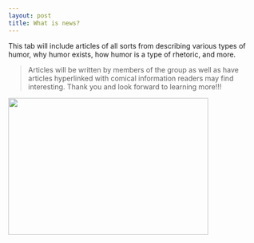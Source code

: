 ```yaml
---
layout: post
title: What is news?
---
```


This tab will include articles of all sorts from describing various types of humor, why humor exists, how humor is a type of rhetoric, and more. 

  > Articles will be written by members of the group as well as have articles hyperlinked with comical information readers may find interesting. Thank you and look forward to learning more!!!
  
<a href="url"><img src="https://actamu.github.io/laughing-aggies/public/images/Terrible_Cat_Meme.jpg" height="275" width="400" ></a>
